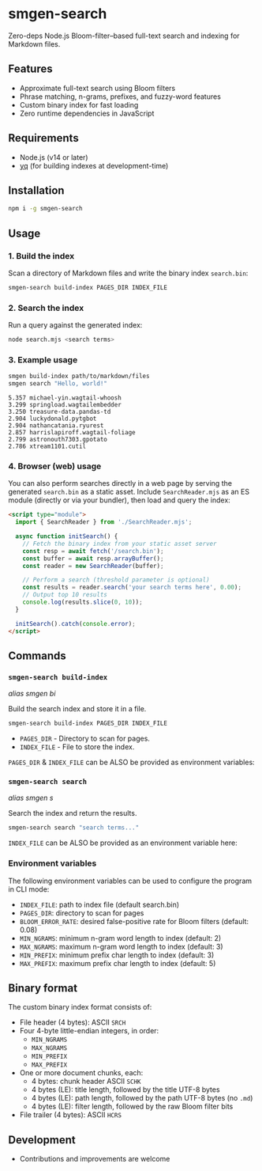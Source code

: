 # smgen-search

Zero-deps Node.js Bloom-filter–based full-text search and indexing for Markdown files.

## Features

- Approximate full-text search using Bloom filters
- Phrase matching, n-grams, prefixes, and fuzzy-word features
- Custom binary index for fast loading
- Zero runtime dependencies in JavaScript

## Requirements

- Node.js (v14 or later)
- [yq](https://github.com/mikefarah/yq) (for building indexes at development-time)

## Installation

```sh
npm i -g smgen-search
```

## Usage

### 1. Build the index

Scan a directory of Markdown files and write the binary index `search.bin`:

```sh
smgen-search build-index PAGES_DIR INDEX_FILE
```

### 2. Search the index

Run a query against the generated index:

```sh
node search.mjs <search terms>
```

### 3. Example usage

```bash
smgen build-index path/to/markdown/files
smgen search "Hello, world!"
```
```plain
5.357 michael-yin.wagtail-whoosh
3.299 springload.wagtailembedder
3.250 treasure-data.pandas-td
2.904 luckydonald.pytgbot
2.904 nathancatania.ryurest
2.857 harrislapiroff.wagtail-foliage
2.799 astronouth7303.gpotato
2.786 xtream1101.cutil
```

### 4. Browser (web) usage

You can also perform searches directly in a web page by serving the generated `search.bin` as a static asset.
Include `SearchReader.mjs` as an ES module (directly or via your bundler), then load and query the index:

```html
<script type="module">
  import { SearchReader } from './SearchReader.mjs';

  async function initSearch() {
    // Fetch the binary index from your static asset server
    const resp = await fetch('/search.bin');
    const buffer = await resp.arrayBuffer();
    const reader = new SearchReader(buffer);

    // Perform a search (threshold parameter is optional)
    const results = reader.search('your search terms here', 0.00);
    // Output top 10 results
    console.log(results.slice(0, 10));
  }

  initSearch().catch(console.error);
</script>
```

## Commands

### `smgen-search build-index`

*alias smgen bi*

Build the search index and store it in a file.

```sh
smgen-search build-index PAGES_DIR INDEX_FILE
```

* `PAGES_DIR` - Directory to scan for pages.
* `INDEX_FILE` - File to store the index.

`PAGES_DIR` & `INDEX_FILE` can be ALSO be provided as environment variables:

### `smgen-search search`

*alias smgen s*

Search the index and return the results.

```sh
smgen-search search "search terms..."
```


`INDEX_FILE` can be ALSO be provided as an environment variable here:

### Environment variables

The following environment variables can be used to configure the program in CLI mode:

- `INDEX_FILE`: path to index file (default search.bin)
- `PAGES_DIR`: directory to scan for pages
- `BLOOM_ERROR_RATE`: desired false-positive rate for Bloom filters (default: 0.08)
- `MIN_NGRAMS`: minimum n-gram word length to index (default: 2)
- `MAX_NGRAMS`: maximum n-gram word length to index (default: 3)
- `MIN_PREFIX`: minimum prefix char length to index (default: 3)
- `MAX_PREFIX`: maximum prefix char length to index (default: 5)

## Binary format

The custom binary index format consists of:

- File header (4 bytes): ASCII `SRCH`
- Four 4-byte little-endian integers, in order:
  - `MIN_NGRAMS`
  - `MAX_NGRAMS`
  - `MIN_PREFIX`
  - `MAX_PREFIX`
- One or more document chunks, each:
  - 4 bytes: chunk header ASCII `SCHK`
  - 4 bytes (LE): title length, followed by the title UTF-8 bytes
  - 4 bytes (LE): path length, followed by the path UTF-8 bytes (no `.md`)
  - 4 bytes (LE): filter length, followed by the raw Bloom filter bits
- File trailer (4 bytes): ASCII `HCRS`

## Development

- Contributions and improvements are welcome
